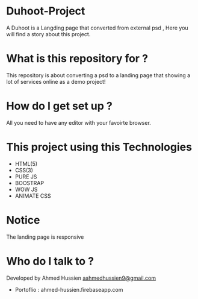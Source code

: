 # Duhoot-Project
A Duhoot is a Langding page that converted from external psd , Here you will find a story about this project.

# What is this repository for ? 
This repository is about converting a psd to a landing page that showing a lot of services online as a demo project!
# How do I get set up ? 
All you need to have any editor with your favoirte browser. 

# This project using this Technologies 
* HTML(5)
* CSS(3)
* PURE JS
* BOOSTRAP 
* WOW JS
* ANIMATE CSS
# Notice
The landing page is responsive 

# Who do I talk to ? 
Developed by Ahmed Hussien 
aahmedhussien9@gmail.com
* Portoflio : ahmed-hussien.firebaseapp.com

